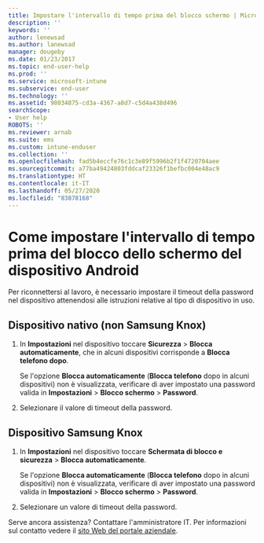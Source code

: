 ```yaml
---
title: Impostare l'intervallo di tempo prima del blocco schermo | Microsoft Docs
description: ''
keywords: ''
author: lenewsad
ms.author: lanewsad
manager: dougeby
ms.date: 01/23/2017
ms.topic: end-user-help
ms.prod: ''
ms.service: microsoft-intune
ms.subservice: end-user
ms.technology: ''
ms.assetid: 98034875-cd3a-4367-a8d7-c5d4a438d496
searchScope:
- User help
ROBOTS: ''
ms.reviewer: arnab
ms.suite: ems
ms.custom: intune-enduser
ms.collection: ''
ms.openlocfilehash: fad5b4eccfe76c1c3e89f5996b2f1f4720704aee
ms.sourcegitcommit: a77ba49424803fddcaf23326f1befbc004e48ac9
ms.translationtype: HT
ms.contentlocale: it-IT
ms.lasthandoff: 05/27/2020
ms.locfileid: "83878168"
---
```

# <a name="how-to-set-the-amount-of-time-before-your-android-device-locks-its-screen"></a>Come impostare l'intervallo di tempo prima del blocco dello schermo del dispositivo Android

Per riconnettersi al lavoro, è necessario impostare il timeout della password nel dispositivo attenendosi alle istruzioni relative al tipo di dispositivo in uso.

## <a name="native-non-samsung-knox-device"></a>Dispositivo nativo (non Samsung Knox)

1. In **Impostazioni** nel dispositivo toccare **Sicurezza** &gt; **Blocca automaticamente**, che in alcuni dispositivi corrisponde a **Blocca telefono dopo**.

    Se l'opzione **Blocca automaticamente** (**Blocca telefono** dopo in alcuni dispositivi) non è visualizzata, verificare di aver impostato una password valida in **Impostazioni** &gt; **Blocco schermo** &gt; **Password**.

2. Selezionare il valore di timeout della password.

## <a name="samsung-knox-device"></a>Dispositivo Samsung Knox

1. In **Impostazioni** nel dispositivo toccare **Schermata di blocco e sicurezza** &gt; **Blocca automaticamente**.

    Se l'opzione **Blocca automaticamente** (**Blocca telefono** dopo in alcuni dispositivi) non è visualizzata, verificare di aver impostato una password valida in **Impostazioni** &gt; **Blocco schermo** &gt; **Password**.

2. Selezionare un valore di timeout della password.

Serve ancora assistenza? Contattare l'amministratore IT. Per informazioni sul contatto vedere il [sito Web del portale aziendale](https://go.microsoft.com/fwlink/?linkid=2010980).
